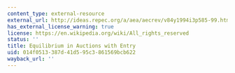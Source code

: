 ```yaml
---
content_type: external-resource
external_url: http://ideas.repec.org/a/aea/aecrev/v84y1994i3p585-99.html
has_external_license_warning: true
license: https://en.wikipedia.org/wiki/All_rights_reserved
status: ''
title: Equilibrium in Auctions with Entry
uid: 014f0513-387d-41d5-95c3-861569bcb622
wayback_url: ''
---
```

